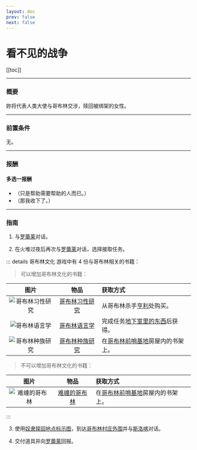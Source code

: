```yaml
---
layout: doc
prev: false
next: false
---
```


# 看不见的战争

[[toc]]

---

### 概要

妳将代表人类大使与哥布林交涉，赎回被绑架的女性。

---

### 前置条件

无。

---

### 报酬

#### 多选一报酬

- <Badge type="warning" text="50 金币" /> <Badge type="tip" text="+ 罗蕾莱好感" /> （只是帮助需要帮助的人而已。）
- <Badge type="warning" text="50 金币" /> （那我收下了。）

---

### 指南

1. 与[罗蕾莱](#/)对话。

2. 在火堆过夜后再次与[罗蕾莱](#/)对话，选择接取任务。

::: details 哥布林文化
游戏中有 4 份与哥布林相关的书籍：

> 可以增加哥布林文化的书籍：

| 图片 | 物品 | 获取方式 |
| :-: | :-: | :-- |
| ![哥布林习性研究](/img/item/31bd59eb2ac96f89.png) | [哥布林习性研究](#/) | 从哥布林杀手[亨利](#/)处购买。 |
| ![哥布林语言学](/img/item/31bd59eb2ac96f89.png) | [哥布林语言学](#/) | 完成任务[地下室里的东西](../basement_things/)后获得。 |
| ![哥布林种族研究](/img/item/31bd59eb2ac96f89.png) | [哥布林种族研究](#/) | 在[哥布林前哨基地](#/)房屋内的书架上。 |

> 不可以增加哥布林文化的书籍：

| 图片 | 物品 | 获取方式 |
| :-: | :-: | :-- |
| ![难缠的哥布林](/img/item/31bd59eb2ac96f89.png) | [难缠的哥布林](#/) | 在[哥布林前哨基地](#/)房屋内的书架上。 |
:::

3. 使用[奴隶赎回地点标示图](#/)，到达[哥布林村庄外围](#/)并与[斯洛喀](#/)对话。

4. 交付道具并向[罗蕾莱](#/)回报。
